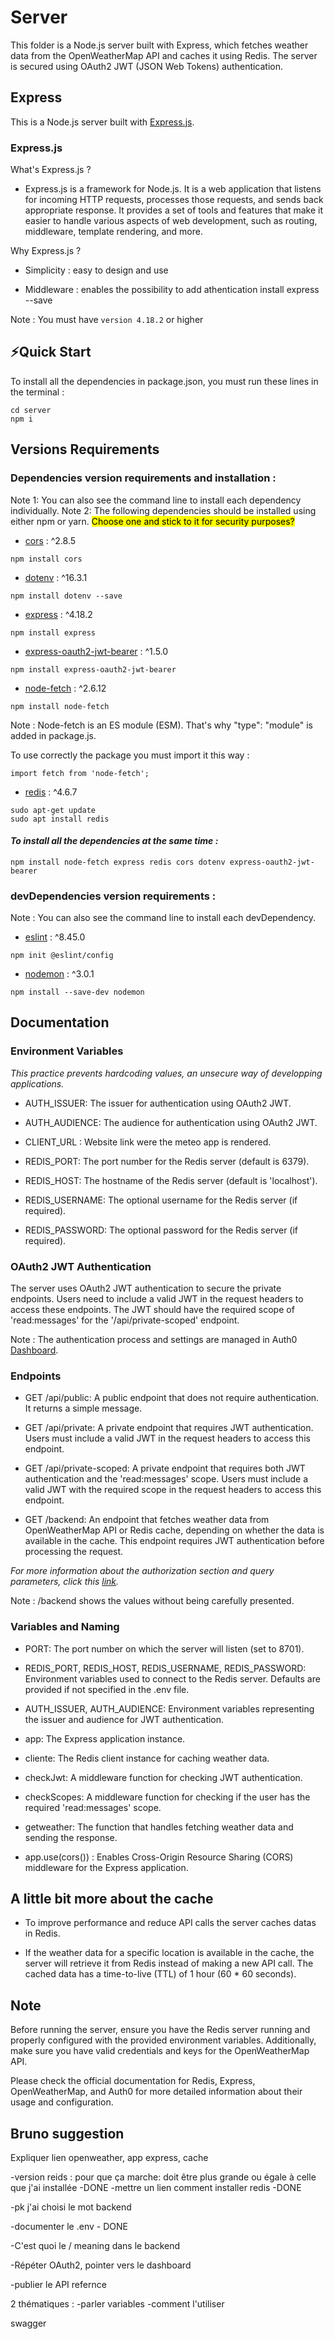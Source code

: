
# Server

This folder is a Node.js server built with Express, which fetches weather data from the OpenWeatherMap API and caches it using Redis. The server is secured using OAuth2 JWT (JSON Web Tokens) authentication.


## Express


This is a Node.js server built with [Express.js](https://expressjs.com/).  

### Express.js

What's Express.js ?

- Express.js is a framework for Node.js. It is a web application that listens for incoming HTTP requests, processes those requests, and sends back appropriate response. It provides a set of tools and features that make it easier to handle various aspects of web development, such as routing, middleware, template rendering, and more.

Why Express.js ?

- Simplicity : easy to design and use

- Middleware : enables the possibility to add athentication
install express --save

Note : You must have ```version 4.18.2``` or higher 
 
## ⚡Quick Start

To install all the dependencies in package.json, you must run these lines in the terminal : 
``` 
cd server
npm i 
```

## Versions Requirements


### Dependencies version requirements and installation : 

Note 1: You can also see the command line to install each dependency individually.
Note 2: The following dependencies should be installed using either npm or yarn. <mark>Choose one and stick to it for security purposes? </mark>


- [cors](https://www.npmjs.com/package/cors) : ^2.8.5
```
npm install cors
```

- [dotenv](https://www.npmjs.com/package/dotenv) : ^16.3.1
```
npm install dotenv --save
```

- [express](http://expressjs.com/en/starter/installing.html) : ^4.18.2
```
npm install express
```

- [express-oauth2-jwt-bearer](https://www.npmjs.com/package/express-oauth2-jwt-bearer) : ^1.5.0
```
npm install express-oauth2-jwt-bearer
```

- [node-fetch](https://www.npmjs.com/package/node-fetch) : ^2.6.12

```
npm install node-fetch
```

Note : Node-fetch is an ES module (ESM). That's why "type": "module" is added in package.js. 

To use correctly the package you must import it this way : 

```
import fetch from 'node-fetch';
```


- [redis](https://redis.io/docs/getting-started/installation/) : ^4.6.7

```
sudo apt-get update
sudo apt install redis
```

#### _To install all the dependencies at the same time :_ 

```
npm install node-fetch express redis cors dotenv express-oauth2-jwt-bearer
```


### devDependencies version requirements :

Note : You can also see the command line to install each devDependency. 

- [eslint](https://www.npmjs.com/package/eslint) : ^8.45.0
```
npm init @eslint/config
```

- [nodemon](https://www.npmjs.com/package/nodemon) : ^3.0.1
```
npm install --save-dev nodemon
```

## Documentation


### Environment Variables

_This practice prevents hardcoding values, an unsecure way of developping applications._


- AUTH_ISSUER: The issuer for authentication using OAuth2 JWT.

- AUTH_AUDIENCE: The audience for authentication using OAuth2 JWT.

- CLIENT_URL : Website link were the meteo app is rendered.

- REDIS_PORT: The port number for the Redis server (default is 6379).

- REDIS_HOST: The hostname of the Redis server (default is 'localhost').

- REDIS_USERNAME: The optional username for the Redis server (if required).

- REDIS_PASSWORD: The optional password for the Redis server (if required).

### OAuth2 JWT Authentication

The server uses OAuth2 JWT authentication to secure the private endpoints. Users need to include a valid JWT in the request headers to access these endpoints. The JWT should have the required scope of 'read:messages' for the '/api/private-scoped' endpoint.

Note : The authentication process and settings are managed in Auth0 [Dashboard](https://auth0.com/docs/get-started/auth0-overview/dashboard).


### Endpoints

- GET /api/public: A public endpoint that does not require authentication. It returns a simple message.

- GET /api/private: A private endpoint that requires JWT authentication. Users must include a valid JWT in the request headers to access this endpoint.

- GET /api/private-scoped: A private endpoint that requires both JWT authentication and the 'read:messages' scope. Users must include a valid JWT with the required scope in the request headers to access this endpoint.

- GET /backend: An endpoint that fetches weather data from OpenWeatherMap API or Redis cache, depending on whether the data is available in the cache. This endpoint requires JWT authentication before processing the request.

_For more information about the authorization section and query parameters, click this [link](https://auth0.com/docs/quickstart/backend/nodejs/01-authorization)._

Note :  /backend shows the values without being carefully presented. 


### Variables and Naming
- PORT: The port number on which the server will listen (set to 8701).

- REDIS_PORT, REDIS_HOST, REDIS_USERNAME, REDIS_PASSWORD: Environment variables used to connect to the Redis server. Defaults are provided if not  specified in the .env file.

- AUTH_ISSUER, AUTH_AUDIENCE: Environment variables representing the issuer and audience for JWT authentication.

- app: The Express application instance.

- cliente: The Redis client instance for caching weather data.

- checkJwt: A middleware function for checking JWT authentication.

- checkScopes: A middleware function for checking if the user has the required 'read:messages' scope.

- getweather: The function that handles fetching weather data and sending the response.

- app.use(cors()) : Enables Cross-Origin Resource Sharing (CORS) middleware for the Express application.


## A little bit more about the cache

- To improve performance and reduce API calls the server caches datas in Redis. 

- If the weather data for a specific location is available in the cache, the server will retrieve it from Redis instead of making a new API call. The cached data has a time-to-live (TTL) of 1 hour (60 * 60 seconds).


## Note
Before running the server, ensure you have the Redis server running and properly configured with the provided environment variables. Additionally, make sure you have valid credentials and keys for the OpenWeatherMap API.

Please check the official documentation for Redis, Express, OpenWeatherMap, and Auth0 for more detailed information about their usage and configuration.







## Bruno suggestion

Expliquer lien openweather, app express, cache 

-version reids : pour que ça marche: doit être plus grande ou égale à celle que j'ai installée -DONE
-mettre un lien comment installer redis -DONE

-pk j'ai choisi le mot backend

-documenter le .env - DONE

-C'est quoi le / meaning dans le backend

-Répéter OAuth2, pointer vers le dashboard

-publier le API refernce

2 thématiques : 
-parler variables 
-comment l'utiliser

swagger
